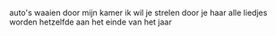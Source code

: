 auto's waaien door mijn kamer
ik wil je strelen door je haar
alle liedjes worden hetzelfde
aan het einde van het jaar


